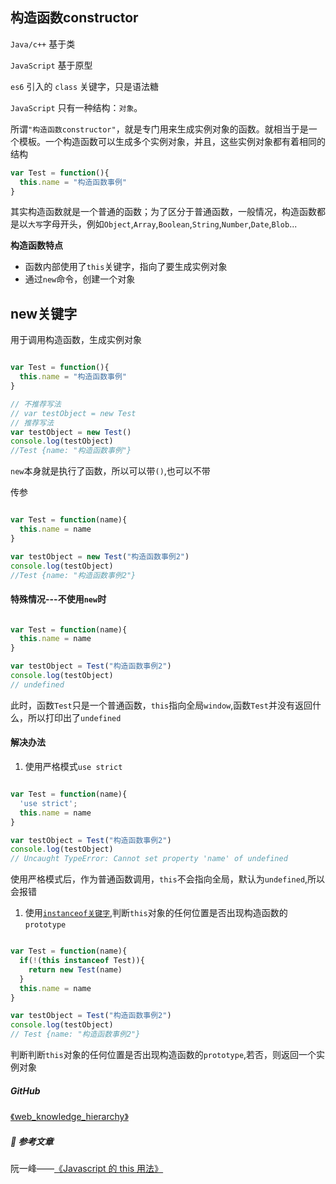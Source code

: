 ## 构造函数constructor

`Java/c++` 基于类

`JavaScript` 基于原型

`es6` 引入的 `class` 关键字，只是语法糖

`JavaScript` 只有一种结构：`对象`。

所谓`"构造函数constructor"`，就是专门用来生成实例对象的函数。就相当于是一个模板。一个构造函数可以生成多个实例对象，并且，这些实例对象都有着相同的结构

```js
var Test = function(){
  this.name = "构造函数事例"
}
```

其实构造函数就是一个普通的函数；为了区分于普通函数，一般情况，构造函数都是以`大写`字母开头，例如`Object`,`Array`,`Boolean`,`String`,`Number`,`Date`,`Blob`...

**构造函数特点**

* 函数内部使用了`this`关键字，指向了要生成实例对象
* 通过`new`命令，创建一个对象


## new关键字

用于调用构造函数，生成实例对象

```js

var Test = function(){
  this.name = "构造函数事例"
}

// 不推荐写法
// var testObject = new Test
// 推荐写法
var testObject = new Test()
console.log(testObject)
//Test {name: "构造函数事例"}
```

`new`本身就是执行了函数，所以可以带`()`,也可以不带

传参

```js

var Test = function(name){
  this.name = name
}

var testObject = new Test("构造函数事例2")
console.log(testObject)
//Test {name: "构造函数事例2"}
```

#### 特殊情况---不使用`new`时

```js

var Test = function(name){
  this.name = name
}

var testObject = Test("构造函数事例2")
console.log(testObject)
// undefined
```

此时，函数`Test`只是一个普通函数，`this`指向全局`window`,函数`Test`并没有返回什么，所以打印出了`undefined`

#### 解决办法

1. 使用严格模式`use strict`

```js

var Test = function(name){
  'use strict';
  this.name = name
}

var testObject = Test("构造函数事例2")
console.log(testObject)
// Uncaught TypeError: Cannot set property 'name' of undefined
```

使用严格模式后，作为普通函数调用，`this`不会指向全局，默认为`undefined`,所以会报错

1. 使用[`instanceof关键字`](https://developer.mozilla.org/zh-CN/docs/Web/JavaScript/Reference/Operators/instanceof),判断`this`对象的任何位置是否出现构造函数的`prototype`


```js

var Test = function(name){
  if(!(this instanceof Test)){
    return new Test(name)
  }
  this.name = name
}

var testObject = Test("构造函数事例2")
console.log(testObject)
// Test {name: "构造函数事例2"}
```

判断判断`this`对象的任何位置是否出现构造函数的`prototype`,若否，则返回一个实例对象



##### GitHub

[《web_knowledge_hierarchy》](https://github.com/guestccc/web_knowledge_hierarchy)

##### :book: 参考文章

阮一峰——[《Javascript 的 this 用法》](http://www.ruanyifeng.com/blog/2010/04/using_this_keyword_in_javascript.html)
